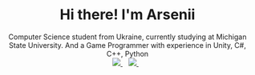 <h1 align='center'>
  Hi there! I'm Arsenii
</h1>

<div align="center">
  Computer Science student from Ukraine, currently studying at Michigan State University. 
  And a Game Programmer with experience in Unity, C#, C++, Python
</div>

<div align="center">
  <a href="https://www.linkedin.com/in/arseniikyrychenko/">
    <img src="https://img.shields.io/badge/linkedin-%230077B5.svg?&style=for-the-badge&logo=linkedin&logoColor=white" />
  </a>&nbsp;&nbsp;

  <a href="https://discord.com/users/551454690928361494">
    <img src="https://img.shields.io/badge/Discord-7289DA?style=for-the-badge&logo=discord&logoColor=white" />
  </a>&nbsp;&nbsp;
</div>

<br>
</div>
